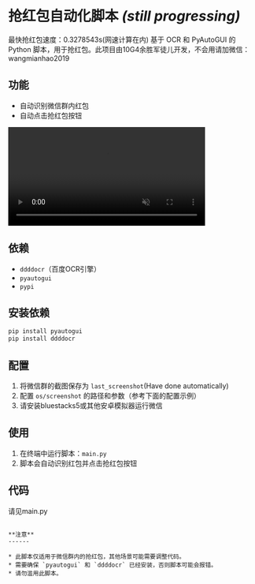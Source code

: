 **抢红包自动化脚本** _(still progressing)_
=======================
最快抢红包速度：0.3278543s(网速计算在内)
基于 OCR 和 PyAutoGUI 的 Python 脚本，用于抢红包。此项目由10G4余胜军徒儿开发，不会用请加微信：wangmianhao2019

**功能**
--------

* 自动识别微信群内红包
* 自动点击抢红包按钮
<video src="https://private-user-images.githubusercontent.com/120712727/403824648-7fafbf9e-082e-4d54-a4f9-aeb18091f802.mp4?jwt=eyJhbGciOiJIUzI1NiIsInR5cCI6IkpXVCJ9.eyJpc3MiOiJnaXRodWIuY29tIiwiYXVkIjoicmF3LmdpdGh1YnVzZXJjb250ZW50LmNvbSIsImtleSI6ImtleTUiLCJleHAiOjE3MzcwMjM5NjUsIm5iZiI6MTczNzAyMzY2NSwicGF0aCI6Ii8xMjA3MTI3MjcvNDAzODI0NjQ4LTdmYWZiZjllLTA4MmUtNGQ1NC1hNGY5LWFlYjE4MDkxZjgwMi5tcDQ_WC1BbXotQWxnb3JpdGhtPUFXUzQtSE1BQy1TSEEyNTYmWC1BbXotQ3JlZGVudGlhbD1BS0lBVkNPRFlMU0E1M1BRSzRaQSUyRjIwMjUwMTE2JTJGdXMtZWFzdC0xJTJGczMlMkZhd3M0X3JlcXVlc3QmWC1BbXotRGF0ZT0yMDI1MDExNlQxMDM0MjVaJlgtQW16LUV4cGlyZXM9MzAwJlgtQW16LVNpZ25hdHVyZT01YjM2YTM0NzFjZWU3YTJlZGM4ZjMxYTljMjkxMzkwMjVkYWI0ZWI0OGUxMGQ4ZmY2OGJkYjQwZjU2N2NhOTViJlgtQW16LVNpZ25lZEhlYWRlcnM9aG9zdCJ9.9uM0XYce9FUiLOj13WnQXEIgvaojp1ulQz4ge8YQroM" data-canonical-src="https://private-user-images.githubusercontent.com/120712727/403824648-7fafbf9e-082e-4d54-a4f9-aeb18091f802.mp4?jwt=eyJhbGciOiJIUzI1NiIsInR5cCI6IkpXVCJ9.eyJpc3MiOiJnaXRodWIuY29tIiwiYXVkIjoicmF3LmdpdGh1YnVzZXJjb250ZW50LmNvbSIsImtleSI6ImtleTUiLCJleHAiOjE3MzcwMjM5NjUsIm5iZiI6MTczNzAyMzY2NSwicGF0aCI6Ii8xMjA3MTI3MjcvNDAzODI0NjQ4LTdmYWZiZjllLTA4MmUtNGQ1NC1hNGY5LWFlYjE4MDkxZjgwMi5tcDQ_WC1BbXotQWxnb3JpdGhtPUFXUzQtSE1BQy1TSEEyNTYmWC1BbXotQ3JlZGVudGlhbD1BS0lBVkNPRFlMU0E1M1BRSzRaQSUyRjIwMjUwMTE2JTJGdXMtZWFzdC0xJTJGczMlMkZhd3M0X3JlcXVlc3QmWC1BbXotRGF0ZT0yMDI1MDExNlQxMDM0MjVaJlgtQW16LUV4cGlyZXM9MzAwJlgtQW16LVNpZ25hdHVyZT01YjM2YTM0NzFjZWU3YTJlZGM4ZjMxYTljMjkxMzkwMjVkYWI0ZWI0OGUxMGQ4ZmY2OGJkYjQwZjU2N2NhOTViJlgtQW16LVNpZ25lZEhlYWRlcnM9aG9zdCJ9.9uM0XYce9FUiLOj13WnQXEIgvaojp1ulQz4ge8YQroM" controls="controls" muted="muted" class="d-block rounded-bottom-2 border-top width-fit" style="max-height:640px; min-height: 200px">

  </video>

**依赖**
--------

* `ddddocr`（百度OCR引擎）
* `pyautogui`
* `pypi`

**安装依赖**
-------------

```bash
pip install pyautogui
pip install ddddocr

```

**配置**
------

1. 将微信群的截图保存为 `last_screenshot`(Have done automatically)
2. 配置 `os/screenshot` 的路径和参数（参考下面的配置示例）
3. 请安装bluestacks5或其他安卓模拟器运行微信

**使用**
------

1. 在终端中运行脚本：`main.py`
2. 脚本会自动识别红包并点击抢红包按钮

**代码**
-----

请见main.py
```

**注意**
------

* 此脚本仅适用于微信群内的抢红包，其他场景可能需要调整代码。
* 需要确保 `pyautogui` 和 `ddddocr` 已经安装，否则脚本可能会报错。
* 请勿滥用此脚本。


